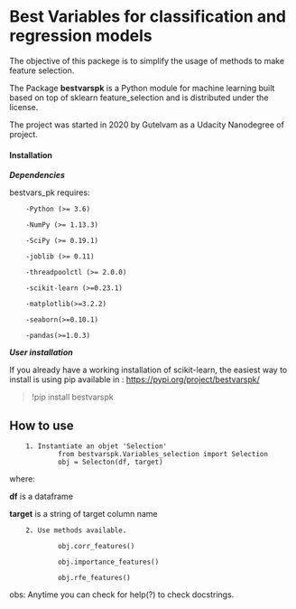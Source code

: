 <h1>Best Variables for classification and regression models</h1>

The objective of this packege is to simplify the usage of methods to make feature selection.

The Package **bestvarspk** is a Python module for machine learning built based on top of sklearn feature_selection and is distributed under the  license.

The project was started in 2020 by Gutelvam as a Udacity Nanodegree of project.

<h4>Installation</h4>

***Dependencies***

bestvars_pk requires:

        -Python (>= 3.6)

        -NumPy (>= 1.13.3)

        -SciPy (>= 0.19.1)

        -joblib (>= 0.11)

        -threadpoolctl (>= 2.0.0)

        -scikit-learn (>=0.23.1)

        -matplotlib(>=3.2.2)

        -seaborn(>=0.10.1)

        -pandas(>=1.0.3)

***User installation***


If you already have a working installation of scikit-learn, the easiest way to install is using pip available in : https://pypi.org/project/bestvarspk/
 >!pip install bestvarspk

<h2>How to use</h2>

        1. Instantiate an objet 'Selection'
                from bestvarspk.Variables_selection import Selection
                obj = Selecton(df, target)
where:

**df** is a dataframe 

**target** is a string of target column name    

        2. Use methods available.

                obj.corr_features()

                obj.importance_features()

                obj.rfe_features()

obs: Anytime you can check for help(?) to check docstrings.
